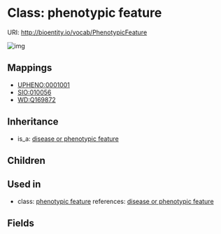 # Class: phenotypic feature




URI: http://bioentity.io/vocab/PhenotypicFeature

![img](http://yuml.me/diagram/nofunky/class/\[DiseaseOrPhenotypicFeature]^-\[PhenotypicFeature],%20)
## Mappings

 * [UPHENO:0001001](http://purl.obolibrary.org/obo/UPHENO_0001001)
 * [SIO:010056](http://semanticscience.org/resource/SIO_010056)
 * [WD:Q169872](http://purl.obolibrary.org/obo/WD_Q169872)
## Inheritance

 *  is_a: [disease or phenotypic feature](DiseaseOrPhenotypicFeature.md)
## Children

## Used in

 *  class: [phenotypic feature](PhenotypicFeature.md) references: [disease or phenotypic feature](DiseaseOrPhenotypicFeature.md)
## Fields


